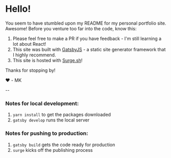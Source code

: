 # Hello!

You seem to have stumbled upon my README for my personal portfolio site. Awesome! Before you venture too far into the code, know this:
1. Please feel free to make a PR if you have feedback - I'm still learning a lot about React! 
2. This site was built with [GatsbyJS](https://www.gatsbyjs.org/) - a static site generator framework that I highly recommend.
3. This site is hosted with [Surge.sh](https://surge.sh/)!

Thanks for stopping by! 

❤️ - MK

--

### Notes for local development:

1. `yarn install` to get the packages downloaded
2. `gatsby develop` runs the local server


### Notes for pushing to production:

1. `gatsby build` gets the code ready for production
2. `surge` kicks off the publishing process



